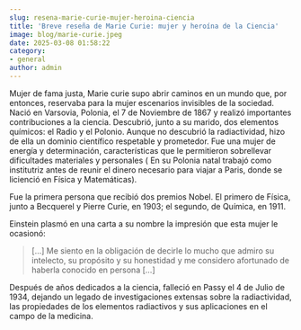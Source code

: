 ```yaml
---
slug: resena-marie-curie-mujer-heroina-ciencia
title: 'Breve reseña de Marie Curie: mujer y heroína de la Ciencia'
image: blog/marie-curie.jpeg
date: 2025-03-08 01:58:22
category:
- general
author: admin
---
```

Mujer de fama justa, Marie curie supo abrir caminos en un mundo que, por entonces, reservaba para la mujer escenarios invisibles de la sociedad. Nació en Varsovia, Polonia, el 7 de Noviembre de 1867 y realizó importantes contribuciones a la ciencia. Descubrió, junto a su marido, dos elementos químicos: el Radio y el Polonio. Aunque no descubrió la radiactividad, hizo de ella un dominio científico respetable y prometedor. Fue una mujer de energía y determinación, características que le permitieron sobrellevar dificultades materiales y personales ( En su Polonia natal trabajó como institutriz antes de reunir el dinero necesario para viajar a Paris, donde se licienció en Física y Matemáticas).

Fue la primera persona que recibió dos premios Nobel. El primero de Física, junto a Becquerel y Pierre Curie, en 1903; el segundo, de Química, en 1911.

Einstein plasmó en una carta a su nombre  la impresión que esta mujer le ocasionó:

> […] Me siento en la obligación de decirle lo mucho que admiro su intelecto, su propósito y su honestidad y me considero afortunado de haberla conocido en persona […]

Después de años dedicados a la ciencia, falleció en Passy el 4 de Julio de 1934, dejando un legado de investigaciones extensas sobre la radiactividad, las propiedades de los elementos radiactivos y sus aplicaciones en el campo de la medicina.
